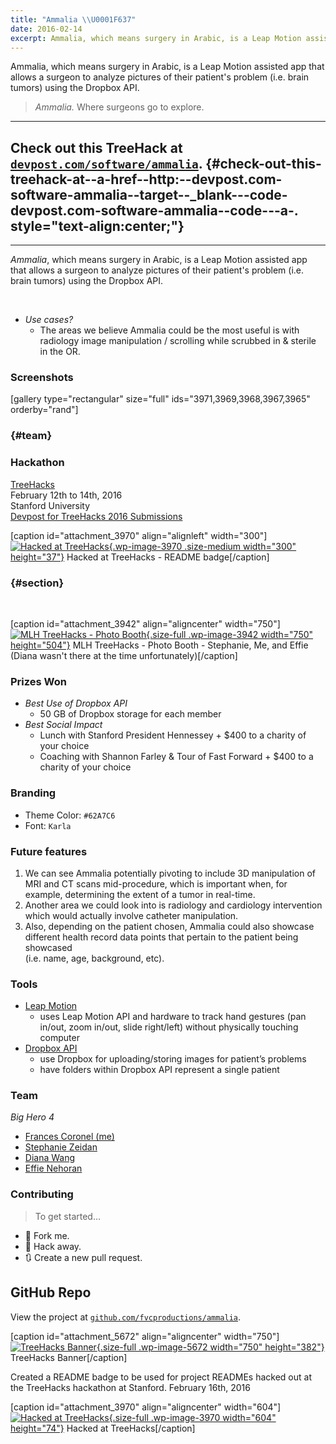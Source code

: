 ```yaml
---
title: "Ammalia \\U0001F637"
date: 2016-02-14
excerpt: Ammalia, which means surgery in Arabic, is a Leap Motion assisted app that allows a surgeon to analyze pictures of their patient's problem (i.e. brain tumors) using the Dropbox API.
---
```


Ammalia, which means surgery in Arabic, is a Leap Motion assisted app that allows a surgeon to analyze pictures of their patient's problem (i.e. brain tumors) using the Dropbox API.

> *Ammalia.* Where surgeons go to explore.

------------------------------------------------------------------------

Check out this TreeHack at [`devpost.com/software/ammalia`](http://devpost.com/software/ammalia). {#check-out-this-treehack-at--a-href--http:--devpost.com-software-ammalia--target--_blank---code-devpost.com-software-ammalia--code---a-. style="text-align:center;"}
-------------------------------------------------------------------------------------------------

------------------------------------------------------------------------

*Ammalia*, which means surgery in Arabic, is a Leap Motion assisted app
that allows a surgeon to analyze pictures of their patient's problem
(i.e. brain tumors) using the Dropbox API.

 

-   *Use cases?*
    -   The areas we believe Ammalia could be the most useful is with
        radiology image manipulation / scrolling while scrubbed in &
        sterile in the OR.

### Screenshots

\[gallery type="rectangular" size="full" ids="3971,3969,3968,3967,3965"
orderby="rand"\]

###  {#team}

### Hackathon

[TreeHacks](http://treehacks.com)\
February 12th to 14th, 2016\
Stanford University\
[Devpost for TreeHacks 2016
Submissions](http://treehacks-2016.devpost.com/)

\[caption id="attachment\_3970" align="alignleft" width="300"\][![Hacked
at
TreeHacks](https://fvcproductions.files.wordpress.com/2016/02/treehacks.png?w=300){.wp-image-3970
.size-medium width="300"
height="37"}](https://fvcproductions.files.wordpress.com/2016/02/treehacks.png)
Hacked at TreeHacks - README badge\[/caption\]

###  {#section}

 

\[caption id="attachment\_3942" align="aligncenter" width="750"\][![MLH
TreeHacks - Photo
Booth](https://fvcproductions.files.wordpress.com/2016/02/mlh-photobooth.jpg){.size-full
.wp-image-3942 width="750"
height="504"}](https://fvcproductions.files.wordpress.com/2016/02/mlh-photobooth.jpg)
MLH TreeHacks - Photo Booth - Stephanie, Me, and Effie (Diana wasn't
there at the time unfortunately)\[/caption\]

### Prizes Won

-   *Best Use of Dropbox API*
    -   50 GB of Dropbox storage for each member
-   *Best Social Impact*
    -   Lunch with Stanford President Hennessey + \$400 to a charity of
        your choice
    -   Coaching with Shannon Farley & Tour of Fast Forward + \$400 to a
        charity of your choice

### Branding

-   Theme Color: `#62A7C6`
-   Font: `Karla`

### Future features

1.  We can see Ammalia potentially pivoting to include 3D manipulation
    of MRI and CT scans mid-procedure, which is important when, for
    example, determining the extent of a tumor in real-time.
2.  Another area we could look into is radiology and cardiology
    intervention which would actually involve catheter manipulation.
3.  Also, depending on the patient chosen, Ammalia could also showcase
    different health record data points that pertain to the patient
    being showcased\
    (i.e. name, age, background, etc).

### Tools

-   [Leap Motion](https://developer.leapmotion.com/)
    -   uses Leap Motion API and hardware to track hand gestures (pan
        in/out, zoom in/out, slide right/left) without physically
        touching computer
-   [Dropbox API](https://www.dropbox.com/developers)
    -   use Dropbox for uploading/storing images for patient’s problems
    -   have folders within Dropbox API represent a single patient

### Team

*Big Hero 4*

-   [Frances Coronel (me)](http://github.com/fvcproductions)
-   [Stephanie Zeidan](https://github.com/stephzeid)
-   [Diana Wang](https://github.com/diana-wang)
-   [Effie Nehoran](https://github.com/effien3)

### Contributing

> To get started…

-   🍴 Fork me.
-   🔨 Hack away.
-   🔃 Create a new pull request.

GitHub Repo
-----------

View the project at
[`github.com/fvcproductions/ammalia`](http://github.com/fvcproductions/ammalia).

\[caption id="attachment\_5672" align="aligncenter"
width="750"\][![TreeHacks
Banner](https://fvcproductions.files.wordpress.com/2016/02/treehacks1.png){.size-full
.wp-image-5672 width="750"
height="382"}](https://fvcproductions.files.wordpress.com/2016/02/treehacks1.png)
TreeHacks Banner\[/caption\]

Created a README badge to be used for project READMEs hacked out at the
TreeHacks hackathon at Stanford. February 16th, 2016

\[caption id="attachment\_3970" align="aligncenter"
width="604"\][![Hacked at
TreeHacks](https://fvcproductions.files.wordpress.com/2016/02/treehacks.png){.size-full
.wp-image-3970 width="604"
height="74"}](https://fvcproductions.files.wordpress.com/2016/02/treehacks.png)
Hacked at TreeHacks\[/caption\]
